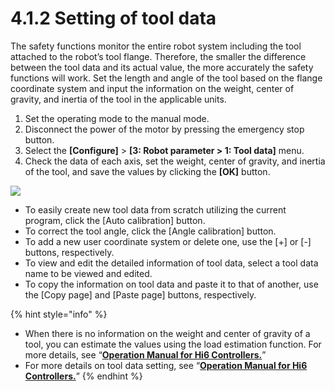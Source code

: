 ﻿# 4.1.2 Setting of tool data

The safety functions monitor the entire robot system including the tool attached to the robot’s tool flange. Therefore, the smaller the difference between the tool data and its actual value, the more accurately the safety functions will work. Set the length and angle of the tool based on the flange coordinate system and input the information on the weight, center of gravity, and inertia of the tool in the applicable units.

1. Set the operating mode to the manual mode.
2. Disconnect the power of the motor by pressing the emergency stop button.
3. Select the **\[Configure]** > **\[3: Robot parameter > 1: Tool data]** menu.
4. Check the data of each axis, set the weight, center of gravity, and inertia of the tool, and save the values by clicking the **\[OK]** button.

![](../../_assets/image20.jpeg)

* To easily create new tool data from scratch utilizing the current program, click the \[Auto calibration] button.
* To correct the tool angle, click the \[Angle calibration] button.
* To add a new user coordinate system or delete one, use the \[+] or \[-] buttons, respectively.
* To view and edit the detailed information of tool data, select a tool data name to be viewed and edited.
* To copy the information on tool data and paste it to that of another, use the \[Copy page] and \[Paste page] buttons, respectively.

{% hint style="info" %}
* When there is no information on the weight and center of gravity of a tool, you can estimate the values using the load estimation function. For more details, see “[**Operation Manual for Hi6 Controllers.**](https://hyundai-robotics.gitbook.io/hi6-operation-manual/v/op-english/)”
* For more details on tool data setting, see “[**Operation Manual for Hi6 Controllers.**](https://hyundai-robotics.gitbook.io/hi6-operation-manual/v/op-english/)”
{% endhint %}
